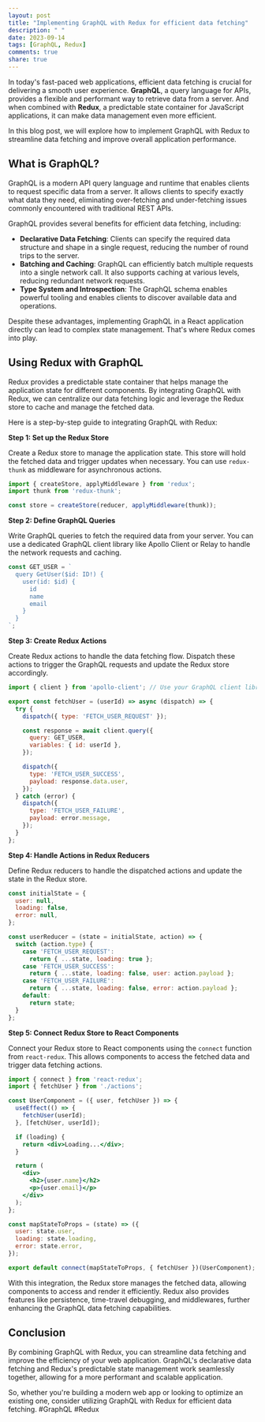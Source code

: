 ```yaml
---
layout: post
title: "Implementing GraphQL with Redux for efficient data fetching"
description: " "
date: 2023-09-14
tags: [GraphQL, Redux]
comments: true
share: true
---
```


In today's fast-paced web applications, efficient data fetching is crucial for delivering a smooth user experience. **GraphQL**, a query language for APIs, provides a flexible and performant way to retrieve data from a server. And when combined with **Redux**, a predictable state container for JavaScript applications, it can make data management even more efficient.

In this blog post, we will explore how to implement GraphQL with Redux to streamline data fetching and improve overall application performance.

## What is GraphQL?

GraphQL is a modern API query language and runtime that enables clients to request specific data from a server. It allows clients to specify exactly what data they need, eliminating over-fetching and under-fetching issues commonly encountered with traditional REST APIs.

GraphQL provides several benefits for efficient data fetching, including:

- **Declarative Data Fetching**: Clients can specify the required data structure and shape in a single request, reducing the number of round trips to the server.
- **Batching and Caching**: GraphQL can efficiently batch multiple requests into a single network call. It also supports caching at various levels, reducing redundant network requests.
- **Type System and Introspection**: The GraphQL schema enables powerful tooling and enables clients to discover available data and operations.

Despite these advantages, implementing GraphQL in a React application directly can lead to complex state management. That's where Redux comes into play.

## Using Redux with GraphQL

Redux provides a predictable state container that helps manage the application state for different components. By integrating GraphQL with Redux, we can centralize our data fetching logic and leverage the Redux store to cache and manage the fetched data.

Here is a step-by-step guide to integrating GraphQL with Redux:

**Step 1: Set up the Redux Store**

Create a Redux store to manage the application state. This store will hold the fetched data and trigger updates when necessary. You can use `redux-thunk` as middleware for asynchronous actions.

```jsx
import { createStore, applyMiddleware } from 'redux';
import thunk from 'redux-thunk';

const store = createStore(reducer, applyMiddleware(thunk));
```

**Step 2: Define GraphQL Queries**

Write GraphQL queries to fetch the required data from your server. You can use a dedicated GraphQL client library like Apollo Client or Relay to handle the network requests and caching.

```jsx
const GET_USER = `
  query GetUser($id: ID!) {
    user(id: $id) {
      id
      name
      email
    }
  }
`;
```

**Step 3: Create Redux Actions**

Create Redux actions to handle the data fetching flow. Dispatch these actions to trigger the GraphQL requests and update the Redux store accordingly.

```jsx
import { client } from 'apollo-client'; // Use your GraphQL client library

export const fetchUser = (userId) => async (dispatch) => {
  try {
    dispatch({ type: 'FETCH_USER_REQUEST' });

    const response = await client.query({
      query: GET_USER,
      variables: { id: userId },
    });

    dispatch({
      type: 'FETCH_USER_SUCCESS',
      payload: response.data.user,
    });
  } catch (error) {
    dispatch({
      type: 'FETCH_USER_FAILURE',
      payload: error.message,
    });
  }
};
```

**Step 4: Handle Actions in Redux Reducers**

Define Redux reducers to handle the dispatched actions and update the state in the Redux store.

```jsx
const initialState = {
  user: null,
  loading: false,
  error: null,
};

const userReducer = (state = initialState, action) => {
  switch (action.type) {
    case 'FETCH_USER_REQUEST':
      return { ...state, loading: true };
    case 'FETCH_USER_SUCCESS':
      return { ...state, loading: false, user: action.payload };
    case 'FETCH_USER_FAILURE':
      return { ...state, loading: false, error: action.payload };
    default:
      return state;
  }
};
```

**Step 5: Connect Redux Store to React Components**

Connect your Redux store to React components using the `connect` function from `react-redux`. This allows components to access the fetched data and trigger data fetching actions.

```jsx
import { connect } from 'react-redux';
import { fetchUser } from './actions';

const UserComponent = ({ user, fetchUser }) => {
  useEffect(() => {
    fetchUser(userId);
  }, [fetchUser, userId]);

  if (loading) {
    return <div>Loading...</div>;
  }

  return (
    <div>
      <h2>{user.name}</h2>
      <p>{user.email}</p>
    </div>
  );
};

const mapStateToProps = (state) => ({
  user: state.user,
  loading: state.loading,
  error: state.error,
});

export default connect(mapStateToProps, { fetchUser })(UserComponent);
```

With this integration, the Redux store manages the fetched data, allowing components to access and render it efficiently. Redux also provides features like persistence, time-travel debugging, and middlewares, further enhancing the GraphQL data fetching capabilities.

## Conclusion

By combining GraphQL with Redux, you can streamline data fetching and improve the efficiency of your web application. GraphQL's declarative data fetching and Redux's predictable state management work seamlessly together, allowing for a more performant and scalable application.

So, whether you're building a modern web app or looking to optimize an existing one, consider utilizing GraphQL with Redux for efficient data fetching. #GraphQL #Redux